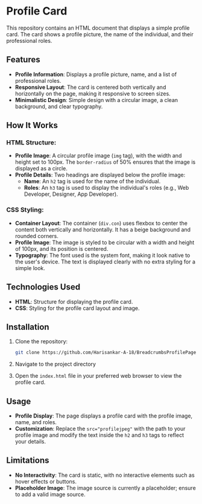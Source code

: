 # Profile Card

This repository contains an HTML document that displays a simple profile card. The card shows a profile picture, the name of the individual, and their professional roles.

## Features

- **Profile Information**: Displays a profile picture, name, and a list of professional roles.
- **Responsive Layout**: The card is centered both vertically and horizontally on the page, making it responsive to screen sizes.
- **Minimalistic Design**: Simple design with a circular image, a clean background, and clear typography.

## How It Works

### HTML Structure:
- **Profile Image**: A circular profile image (`img` tag), with the width and height set to 100px. The `border-radius` of 50% ensures that the image is displayed as a circle.
- **Profile Details**: Two headings are displayed below the profile image:
    - **Name**: An `h2` tag is used for the name of the individual.
    - **Roles**: An `h3` tag is used to display the individual's roles (e.g., Web Developer, Designer, App Developer).

### CSS Styling:
- **Container Layout**: The container (`div.con`) uses flexbox to center the content both vertically and horizontally. It has a beige background and rounded corners.
- **Profile Image**: The image is styled to be circular with a width and height of 100px, and its position is centered.
- **Typography**: The font used is the system font, making it look native to the user's device. The text is displayed clearly with no extra styling for a simple look.

## Technologies Used

- **HTML**: Structure for displaying the profile card.
- **CSS**: Styling for the profile card layout and image.

## Installation

1. Clone the repository:
    ```bash
    git clone https://github.com/Harisankar-A-18/BreadcrumbsProfilePage-HTML-CSS

    ```

2. Navigate to the project directory

3. Open the `index.html` file in your preferred web browser to view the profile card.

## Usage

- **Profile Display**: The page displays a profile card with the profile image, name, and roles.
- **Customization**: Replace the `src="profilejpeg"` with the path to your profile image and modify the text inside the `h2` and `h3` tags to reflect your details.


## Limitations

- **No Interactivity**: The card is static, with no interactive elements such as hover effects or buttons.
- **Placeholder Image**: The image source is currently a placeholder; ensure to add a valid image source.
